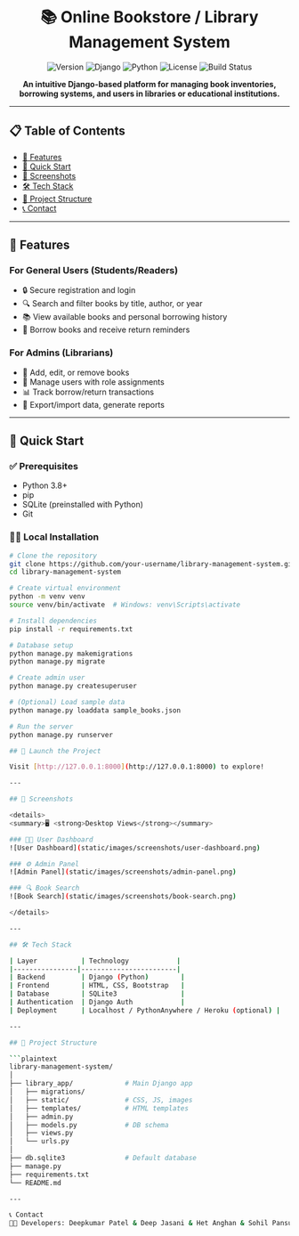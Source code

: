 <div align="center">

# 📚 Online Bookstore / Library Management System

![Version](https://img.shields.io/badge/version-1.0.0-blue.svg)
![Django](https://img.shields.io/badge/django-4.2.7-green.svg)
![Python](https://img.shields.io/badge/python-3.8+-blue.svg)
![License](https://img.shields.io/badge/license-MIT-green.svg)
![Build Status](https://img.shields.io/badge/build-passing-brightgreen.svg)

**An intuitive Django-based platform for managing book inventories, borrowing systems, and users in libraries or educational institutions.**

</div>

---

## 📋 Table of Contents

- [🌟 Features](#-features)
- [🚀 Quick Start](#-quick-start)
- [📸 Screenshots](#-screenshots)
- [🛠️ Tech Stack](#-tech-stack)
- [📁 Project Structure](#-project-structure)
- [📞 Contact](#-contact)

---

## 🌟 Features

### For General Users (Students/Readers)
- 🔒 Secure registration and login
- 🔍 Search and filter books by title, author, or year
- 📚 View available books and personal borrowing history
- 📅 Borrow books and receive return reminders

### For Admins (Librarians)
- 📘 Add, edit, or remove books
- 👥 Manage users with role assignments
- 📊 Track borrow/return transactions
- 📄 Export/import data, generate reports

---

## 🚀 Quick Start

### ✅ Prerequisites
- Python 3.8+
- pip
- SQLite (preinstalled with Python)
- Git

### 🧑‍💻 Local Installation

```bash
# Clone the repository
git clone https://github.com/your-username/library-management-system.git
cd library-management-system

# Create virtual environment
python -m venv venv
source venv/bin/activate  # Windows: venv\Scripts\activate

# Install dependencies
pip install -r requirements.txt

# Database setup
python manage.py makemigrations
python manage.py migrate

# Create admin user
python manage.py createsuperuser

# (Optional) Load sample data
python manage.py loaddata sample_books.json

# Run the server
python manage.py runserver

## 🚀 Launch the Project

Visit [http://127.0.0.1:8000](http://127.0.0.1:8000) to explore!

---

## 📸 Screenshots

<details>
<summary>🖥️ <strong>Desktop Views</strong></summary>

### 🧑‍🎓 User Dashboard
![User Dashboard](static/images/screenshots/user-dashboard.png)

### ⚙️ Admin Panel
![Admin Panel](static/images/screenshots/admin-panel.png)

### 🔍 Book Search
![Book Search](static/images/screenshots/book-search.png)

</details>

---

## 🛠️ Tech Stack

| Layer           | Technology            |
|----------------|------------------------|
| Backend         | Django (Python)        |
| Frontend        | HTML, CSS, Bootstrap   |
| Database        | SQLite3                |
| Authentication  | Django Auth            |
| Deployment      | Localhost / PythonAnywhere / Heroku (optional) |

---

## 📁 Project Structure

```plaintext
library-management-system/
│
├── library_app/             # Main Django app
│   ├── migrations/          
│   ├── static/              # CSS, JS, images
│   ├── templates/           # HTML templates
│   ├── admin.py
│   ├── models.py            # DB schema
│   ├── views.py
│   └── urls.py
│
├── db.sqlite3               # Default database
├── manage.py
├── requirements.txt
└── README.md

---

📞 Contact
👨‍💻 Developers: Deepkumar Patel & Deep Jasani & Het Anghan & Sohil Pansuriya
